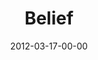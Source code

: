 ---
layout: message
category: message
series: "Game Changers"
title: "Belief "
date: 2012-03-17-00-00
message_id: 718
audio-description: "Today we're talking about how Game Changers believe in something bigger than themselves."
audio: "http://www.crossroads.net/players/media/hq/gamechangers_02.mp3"
audio-title: "Belief"
audio-duration: "55:15"
program-description: "Program"
program: "http://www.crossroads.net/players/media/hq/03_17-18_12Program.pdf"
program-title: "Belief"
video-description: "Today we're talking about how Game Changers believe in something bigger than themselves."
video-title: "Belief"
video: "https://s3.amazonaws.com/crossroadsvideomessages/gamechangers_02.mp4"
video-poster: "https://www.crossroads.net/uploadedfiles/gamechangers_02_still.jpg"
---